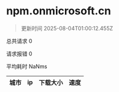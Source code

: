 
  # npm.onmicrosoft.cn

  > 更新时间 2025-08-04T01:00:12.455Z
  
  总共请求 0

  请求报错 0

  平均耗时 NaNms

|城市|ip|下载大小|速度|
|-----|----------|---|---|

  